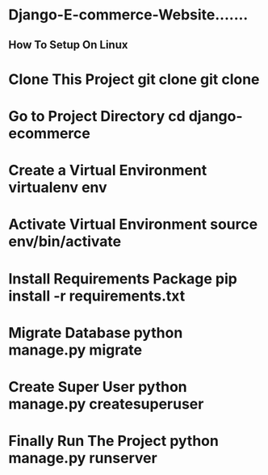 # Django-E-commerce-Website.......


## How To Setup On Linux
# Clone This Project git clone git clone 
# Go to Project Directory cd django-ecommerce
# Create a Virtual Environment virtualenv env
# Activate Virtual Environment source env/bin/activate
# Install Requirements Package pip install -r requirements.txt
# Migrate Database python manage.py migrate
# Create Super User python manage.py createsuperuser
# Finally Run The Project python manage.py runserver


